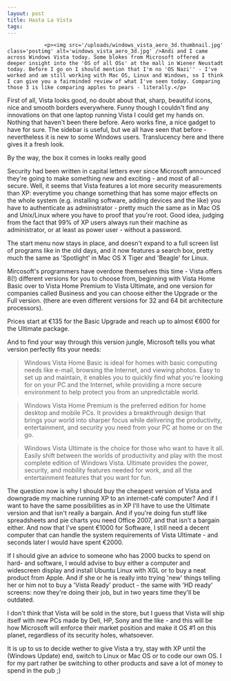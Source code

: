 ```yaml
---
layout: post
title: Hasta La Vista
tags:
---
```



                <p><img src='/uploads/windows_vista_aero_3d.thumbnail.jpg' class='postimg' alt='windows_vista_aero_3d.jpg' />Andi and I came across Windows Vista today. Some blokes from Microsoft offered a deeper insight into the 'OS of all OSs' at the mall in Wiener Neustadt today. Before I go on I should mention that I'm no 'OS Nazi'' - I've worked and am still working with Mac OS, Linux and Windows, so I think I can give you a fairminded review of what I've seen today. Comparing those 3 is like comparing apples to pears - literally.</p>
<!--more-->
<p>First of all, Vista looks good, no doubt about that, sharp, beautiful icons, nice and smooth borders everywhere. Funny though I couldn't find any innovations on that one laptop running Vista I could get my hands on. Nothing that haven't been there before. Aero works fine, a nice gadget to have for sure. The sidebar is useful, but we all have seen that before - nevertheless it is new to some Windows users. Translucency here and there gives it a fresh look.</p>
<p>By the way, the box it comes in looks really good</p>
<p>Security had been written in capital letters ever since Microsoft announced they're going to make something new and exciting - and most of all - secure. Well, it seems that Vista features a lot more security measurements than XP: everytime you change something that has some major effects on the whole system (e.g. installing software, adding devices and the like) you have to authenticate as administrator - pretty much the same as in Mac OS and Unix/Linux where you have to proof that you're root. Good idea, judging from the fact that 99% of XP users always run their machine as administrator, or at least as power user - without a password.</p>
<p>The start menu now stays in place, and doesn't expand to a full screen list of programs like in the old days, and it now features a search box, pretty much the same as 'Spotlight' in Mac OS X Tiger and 'Beagle' for Linux.</p>
<p>Mircosoft's programmers have overdone themselves this time - Vista offers 8(!) different versions for you to choose from, beginning with Vista Home Basic over to Vista Home Premium to Vista Ultimate, and one version for companies called Business and you can choose either the Upgrade or the Full version. (there are even different versions for 32 and 64 bit architecture processors).</p>
<p>Prices start at &euro;135 for the Basic Upgrade and reach up to almost &euro;600 for the Ultimate package.</p>
<p>And to find your way through this version jungle, Microsoft tells you what version perfectly fits your needs:</p>
<blockquote>Windows Vista Home Basic is ideal for homes with basic computing needs like e-mail, browsing the Internet, and viewing photos. Easy to set up and maintain, it enables you to quickly find what you're looking for on your PC and the Internet, while providing a more secure environment to help protect you from an unpredictable world.</blockquote>
<blockquote>Windows Vista Home Premium is the preferred edition for home desktop and mobile PCs. It provides a breakthrough design that brings your world into sharper focus while delivering the productivity, entertainment, and security you need from your PC at home or on the go.</blockquote>
<blockquote>Windows Vista Ultimate is the choice for those who want to have it all. Easily shift between the worlds of productivity and play with the most complete edition of Windows Vista. Ultimate provides the power, security, and mobility features needed for work, and all the entertainment features that you want for fun.</blockquote>
<p>The question now is why I should buy the cheapest version of Vista and downgrade my machine running XP to an internet-café computer? And if I want to have the same possibilities as in XP I'll have to use the Ultimate version and that isn't really a bargain. And if you're doing fun stuff like spreadsheets and pie charts you need Office 2007, and that isn't a bargain either. And now that I've spent &euro;1000 for Software, I still need a decent computer that can handle the system requirements of Vista Ultimate - and seconds later I would have spent &euro;2000. </p>
<p>If I should give an advice to someone who has 2000 bucks to spend on hard- and software, I would advise to buy either a computer and widescreen display and install Ubuntu Linux with XGL or to buy a neat product from Apple. And if she or he is really into trying 'new' things telling her or him not to buy a 'Vista Ready' product - the same with 'HD ready' screens: now they're doing their job, but in two years time they'll be outdated.</p>
<p>I don't think that Vista will be sold in the store, but I guess that Vista will ship itself with new PCs made by Dell, HP, Sony and the like - and this will be how Microsoft will enforce their market position and make it OS #1 on this planet, regardless of its security holes, whatsoever.</p>
<p>It is up to us to decide wether to give Vista a try, stay with XP until the (Windows Update) end, switch to Linux or Mac OS or to code our own OS. I for my part rather be switching to other products and save a lot of money to spend in the pub ;)</p>

